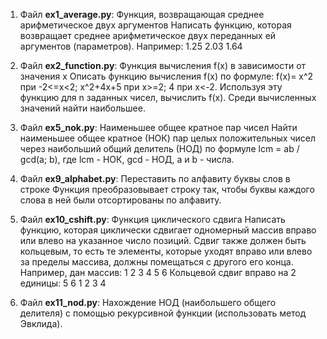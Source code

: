 1. Файл **ex1_average.py**:
Функция, возвращающая среднее арифметическое двух аргументов Написать функцию, которая возвращает 
среднее арифметическое двух переданных ей аргументов (параметров). 
Например: 1.25 2.03 1.64

2. Файл **ex2_function.py**:
Функция вычисления f(x) в зависимости от значения x 
Описать функцию вычисления f(x) по формуле: f(x)= x^2 при -2<=x<2; x^2+4x+5 при x>=2; 4 при x<-2. 
Используя эту функцию для n заданных чисел, вычислить f(x). 
Среди вычисленных значений найти наибольшее.

5. Файл **ex5_nok.py**:
Наименьшее общее кратное пар чисел Найти наименьшее общее кратное (НОК) пар целых положительных чисел 
через наибольший общий делитель (НОД) по формуле lcm = ab / gcd(a; b), где lcm - НОК, gcd - НОД, a и b - числа.

9. Файл **ex9_alphabet.py**:
Переставить по алфавиту буквы слов в строке Функция преобразовывает строку так, 
чтобы буквы каждого слова в ней были отсортированы по алфавиту. 

10. Файл **ex10_cshift.py**:
Функция циклического сдвига Написать функцию, которая циклически сдвигает одномерный массив вправо 
или влево на указанное число позиций. Сдвиг также должен быть кольцевым, то есть те элементы, 
которые уходят вправо или влево за пределы массива, должны помещаться с другого его конца. 
Например, дан массив: 1 2 3 4 5 6 
Кольцевой сдвиг вправо на 2 единицы: 5 6 1 2 3 4

11. Файл **ex11_nod.py**:
Нахождение НОД (наибольшего общего делителя) с помощью рекурсивной функции (использовать метод Эвклида).
